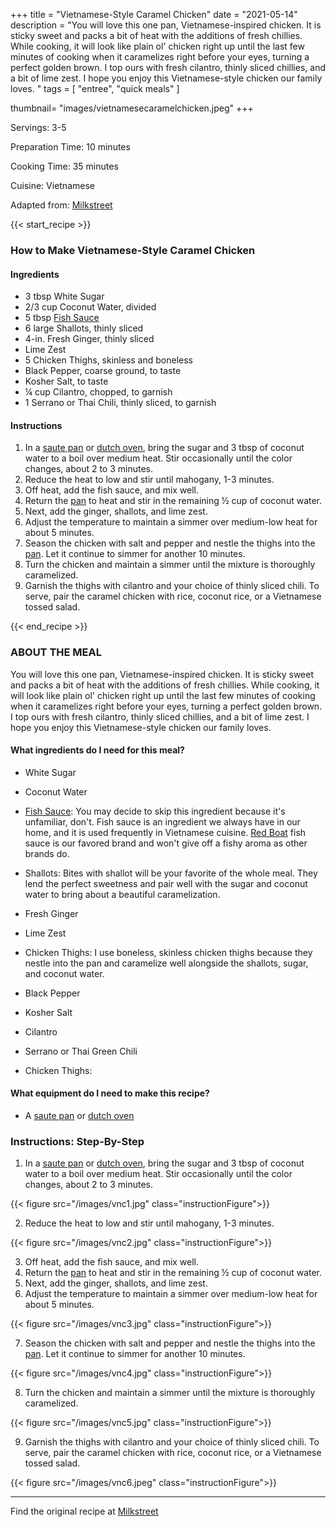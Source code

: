 
+++
title = "Vietnamese-Style Caramel Chicken"
date = "2021-05-14"
description = "You will love this one pan, Vietnamese-inspired chicken. It is sticky sweet and packs a bit of heat with the additions of fresh chillies. While cooking, it will look like plain ol' chicken right up until the last few minutes of cooking when it caramelizes right before your eyes, turning a perfect golden brown. I top ours with fresh cilantro, thinly sliced chillies, and a bit of lime zest. I hope you enjoy this Vietnamese-style chicken our family loves. "
tags = [
    "entree",
    "quick meals"
]

thumbnail= "images/vietnamesecaramelchicken.jpeg"
+++

Servings: 3-5 <!--more-->

Preparation Time: 10 minutes

Cooking Time: 35 minutes

Cuisine: Vietnamese

Adapted from: [Milkstreet](https://www.177milkstreet.com/recipes/vietnamese-caramel-chicken)

{{< start_recipe >}}

### How to Make Vietnamese-Style Caramel Chicken 

#### Ingredients  

* 3 tbsp White Sugar 
* 2/3 cup Coconut Water, divided
* 5 tbsp [Fish Sauce](https://amzn.to/33GYOJj)
* 6 large Shallots, thinly sliced
* 4-in. Fresh Ginger, thinly sliced 
* Lime Zest 
* 5 Chicken Thighs, skinless and boneless
* Black Pepper, coarse ground, to taste
* Kosher Salt, to taste
* ¼ cup Cilantro, chopped, to garnish 
* 1 Serrano or Thai Chili, thinly sliced, to garnish 

#### Instructions 

1. In a [saute pan](https://amzn.to/3yMZYQH) or [dutch oven](https://amzn.to/2VthKua), bring the sugar and 3 tbsp of coconut water to a boil over medium heat. Stir occasionally until the color changes, about 2 to 3 minutes. 
2. Reduce the heat to low and stir until mahogany, 1-3 minutes. 
3. Off heat, add the fish sauce, and mix well. 
4. Return the [pan](https://amzn.to/3yMZYQH) to heat and stir in the remaining ½ cup of coconut water.
5. Next, add the ginger, shallots, and lime zest. 
6. Adjust the temperature to maintain a simmer over medium-low heat for about 5 minutes. 
7. Season the chicken with salt and pepper and nestle the thighs into the [pan](https://amzn.to/3yMZYQH). Let it continue to simmer for another 10 minutes. 
8. Turn the chicken and maintain a simmer until the mixture is thoroughly caramelized. 
9. Garnish the thighs with cilantro and your choice of thinly sliced chili. To serve, pair the caramel chicken with rice, coconut rice, or a Vietnamese tossed salad. 

{{< end_recipe >}}

### ABOUT THE MEAL

You will love this one pan, Vietnamese-inspired chicken. It is sticky sweet and packs a bit of heat with the additions of fresh chillies. While cooking, it will look like plain ol' chicken right up until the last few minutes of cooking when it caramelizes right before your eyes, turning a perfect golden brown. I top ours with fresh cilantro, thinly sliced chillies, and a bit of lime zest. I hope you enjoy this Vietnamese-style chicken our family loves. 

#### What ingredients do I need for this meal?

* White Sugar 

* Coconut Water 

* [Fish Sauce](https://amzn.to/33GYOJj): You may decide to skip this ingredient because it's unfamiliar, don't. Fish sauce is an ingredient we always have in our home, and it is used frequently in Vietnamese cuisine. [Red Boat](https://amzn.to/3AO5rJ4) fish sauce is our favored brand and won't give off a fishy aroma as other brands do.

* Shallots: Bites with shallot will be your favorite of the whole meal. They lend the perfect sweetness and pair well with the sugar and coconut water to bring about a beautiful caramelization.

* Fresh Ginger

* Lime Zest 

* Chicken Thighs: I use boneless, skinless chicken thighs because they nestle into the pan and caramelize well alongside the shallots, sugar, and coconut water. 

* Black Pepper

* Kosher Salt

* Cilantro

* Serrano or Thai Green Chili

* Chicken Thighs: 

#### What equipment do I need to make this recipe?

* A [saute pan](https://amzn.to/3yMZYQH) or [dutch oven](https://amzn.to/2VthKua)

### Instructions: Step-By-Step 

1. In a [saute pan](https://amzn.to/3yMZYQH) or [dutch oven](https://amzn.to/2VthKua), bring the sugar and 3 tbsp of coconut water to a boil over medium heat. Stir occasionally until the color changes, about 2 to 3 minutes. 

{{< figure src="/images/vnc1.jpg" class="instructionFigure">}}

2. Reduce the heat to low and stir until mahogany, 1-3 minutes. 

{{< figure src="/images/vnc2.jpg" class="instructionFigure">}}

3. Off heat, add the fish sauce, and mix well. 
4. Return the [pan](https://amzn.to/3yMZYQH) to heat and stir in the remaining ½ cup of coconut water.
5. Next, add the ginger, shallots, and lime zest. 
6. Adjust the temperature to maintain a simmer over medium-low heat for about 5 minutes. 

{{< figure src="/images/vnc3.jpg" class="instructionFigure">}}

7. Season the chicken with salt and pepper and nestle the thighs into the [pan](https://amzn.to/3yMZYQH). Let it continue to simmer for another 10 minutes. 

{{< figure src="/images/vnc4.jpg" class="instructionFigure">}}

8. Turn the chicken and maintain a simmer until the mixture is thoroughly caramelized. 

{{< figure src="/images/vnc5.jpg" class="instructionFigure">}}

9. Garnish the thighs with cilantro and your choice of thinly sliced chili. To serve, pair the caramel chicken with rice, coconut rice, or a Vietnamese tossed salad. 

{{< figure src="/images/vnc6.jpeg" class="instructionFigure">}}

---- 

Find the original recipe at [Milkstreet](https://www.177milkstreet.com/recipes/vietnamese-caramel-chicken)
